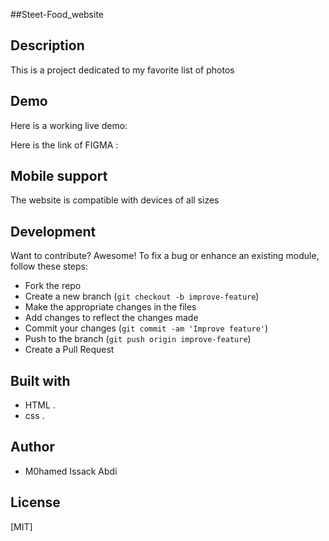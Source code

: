 
##Steet-Food_website

## Description
This is a  project dedicated to my favorite list of photos


## Demo
Here is a working live demo:

Here is the link of FIGMA : 


## Mobile support
The  website is compatible with devices of all sizes 

## Development
Want to contribute? Awesome!
To fix a bug or enhance an existing module, follow these steps:
- Fork the repo
- Create a new branch (`git checkout -b improve-feature`)
- Make the appropriate changes in the files
- Add changes to reflect the changes made
- Commit your changes (`git commit -am 'Improve feature'`)
- Push to the branch (`git push origin improve-feature`)
- Create a Pull Request


## Built with
-  HTML .
-  css .

## Author
- M0hamed Issack Abdi

## License
[MIT]
